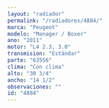```yaml
---
layout: "radiador"
permalink: "/radiadores/4884/"
marca: "Peugeot"
modelo: "Manager / Boxer"
ano: "2011"
motor: "L4 2.3, 3.0"
transmision: "Estándar"
parte: "63556"
clima: "Con clima"
alto: "30 3/4"
ancho: "14 1/2"
observaciones: ""
id: "4884"
---
```


